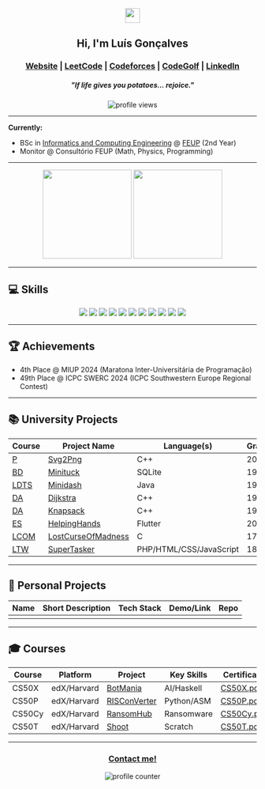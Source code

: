 <div align="center">
  <img src="https://github.com/user-attachments/assets/4d38f57a-6e1e-4de1-9894-2adbde245fc6" width="30px">
  <h2>Hi, I'm Luís Gonçalves</h2>
  <h3>
    <a href="https://luisgoncalves05.github.io">Website</a> |
    <a href="https://leetcode.com/u/LuisGoncalves05/">LeetCode</a> | 
    <a href="https://codeforces.com/profile/luisg05">Codeforces</a> |
    <a href="https://code.golf/golfers/LuisGoncalves05">CodeGolf</a> |
    <a href="https://www.linkedin.com/in/lu%C3%ADs-gon%C3%A7alves-32620b306/">LinkedIn</a>
  </h3>
  <h5>"If life gives you potatoes... rejoice."</h5>
  <img src="https://komarev.com/ghpvc/?username=LuisGoncalves05&color=blue&style=for-the-badge" alt="profile views"/>
</div>

---

**Currently:**  
- BSc in [Informatics and Computing Engineering](https://sigarra.up.pt/feup/pt/cur_geral.cur_view?pv_curso_id=22841) @ [FEUP](https://www.up.pt/feup/en/) (2nd Year)
- Monitor @ Consultório FEUP (Math, Physics, Programming)
---

<div align="center">
  <img height="180em" src="https://github-readme-stats.vercel.app/api?username=LuisGoncalves05&show_icons=true&theme=dracula&include_all_commits=true&count_private=true"/>
  <img height="180em" src="https://github-readme-stats.vercel.app/api/top-langs/?username=LuisGoncalves05&layout=compact&langs_count=7&theme=dracula"/>
</div>

---

## 💻 Skills

<p align="center">
  <img src="https://img.shields.io/badge/C-00599C?style=flat&logo=c&logoColor=white"/>
  <img src="https://img.shields.io/badge/C++-00599C?style=flat&logo=c%2B%2B&logoColor=white"/>
  <img src="https://img.shields.io/badge/Python-3776AB?style=flat&logo=python&logoColor=white"/>
  <img src="https://img.shields.io/badge/PHP-777BB4?style=flat&logo=php&logoColor=white"/>
  <img src="https://img.shields.io/badge/JavaScript-F7DF1E?style=flat&logo=javascript&logoColor=black"/>
  <img src="https://img.shields.io/badge/HTML5-E34F26?style=flat&logo=html5&logoColor=white"/>
  <img src="https://img.shields.io/badge/CSS3-1572B6?style=flat&logo=css3&logoColor=white"/>
  <img src="https://img.shields.io/badge/SQLite-003B57?style=flat&logo=sqlite&logoColor=white"/>
  <img src="https://img.shields.io/badge/Linux-333333?style=flat&logo=linux&logoColor=white"/>
  <img src="https://img.shields.io/badge/VS%20Code-007ACC?style=flat&logo=visual-studio-code&logoColor=white"/>
  <img src="https://img.shields.io/badge/Git-F05032?style=flat&logo=git&logoColor=white"/>
</p>

---

## 🏆 Achievements

- 4th Place @ MIUP 2024 (Maratona Inter-Universitária de Programação)
- 49th Place @ ICPC SWERC 2024 (ICPC Southwestern Europe Regional Contest)

---

## 📚 University Projects

| Course | Project Name | Language(s) | Grade |
|--------|--------------|-------------|-------|
| [P](https://sigarra.up.pt/feup/pt/UCURR_GERAL.FICHA_UC_VIEW?pv_ocorrencia_id=521970) | [Svg2Png](https://github.com/LuisGoncalves05/Svg2Png) | C++ | 20.0 |
| [BD](https://sigarra.up.pt/feup/pt/UCURR_GERAL.FICHA_UC_VIEW?pv_ocorrencia_id=541877) | [Minituck](https://github.com/LuisGoncalves05/Minituck) | SQLite | 19.4 |
| [LDTS](https://sigarra.up.pt/feup/pt/UCURR_GERAL.FICHA_UC_VIEW?pv_ocorrencia_id=541879) | [Minidash](https://github.com/LuisGoncalves05/Minidash) | Java | 19.0 |
| [DA](https://sigarra.up.pt/feup/pt/UCURR_GERAL.FICHA_UC_VIEW?pv_ocorrencia_id=541881) | [Dijkstra](https://github.com/LuisGoncalves05/Dijkstra) | C++ | 19.0 |
| [DA](https://sigarra.up.pt/feup/pt/UCURR_GERAL.FICHA_UC_VIEW?pv_ocorrencia_id=541881) | [Knapsack](https://github.com/LuisGoncalves05/Knapsack) | C++ | 19.8 |
| [ES](https://sigarra.up.pt/feup/pt/UCURR_GERAL.FICHA_UC_VIEW?pv_ocorrencia_id=541882) | [HelpingHands](https://github.com/LuisGoncalves05/HelpingHands) | Flutter | 20.0 |
| [LCOM](https://sigarra.up.pt/feup/pt/UCURR_GERAL.FICHA_UC_VIEW?pv_ocorrencia_id=541883) | [LostCurseOfMadness](https://github.com/LuisGoncalves05/LostCurseOfMadness)| C | 17.0 |
| [LTW](https://sigarra.up.pt/feup/pt/UCURR_GERAL.FICHA_UC_VIEW?pv_ocorrencia_id=541884) | [SuperTasker](https://github.com/LuisGoncalves05/SuperTasker) | PHP/HTML/CSS/JavaScript | 18.5 |

---

## 🚀 Personal Projects

| Name | Short Description | Tech Stack | Demo/Link | Repo |
|------|-------------------|------------|-----------|------|
|      |                   |            |           |      |

---

## 🎓 Courses

| Course | Platform | Project | Key Skills | Certificate |
|--------|----------|---------|------------|-------------|
| CS50X  | edX/Harvard | [BotMania](https://github.com/LuisGoncalves05/BotMania) | AI/Haskell | [CS50X.pdf](https://github.com/user-attachments/files/20969448/CS50X.pdf) |
| CS50P  | edX/Harvard | [RISConVerter](https://github.com/LuisGoncalves05/RISConVerter) | Python/ASM | [CS50P.pdf](https://github.com/user-attachments/files/20969448/CS50P.pdf) |
| CS50Cy | edX/Harvard | [RansomHub](https://youtu.be/itOPLXpsT0I) | Ransomware | [CS50Cy.pdf](https://github.com/user-attachments/files/20969450/CS50Cy.pdf) |
| CS50T  | edX/Harvard | [Shoot](https://scratch.mit.edu/projects/872237616/) | Scratch | [CS50T.pdf](https://github.com/user-attachments/files/20969447/CS50T.pdf) |

---

<div align="center">
  <h3>
    <a href="mailto:lumicosgon.lg@gmail.com">Contact me!</a>
  </h3>
  <img src="https://hit.yhype.me/github/profile?user_id=72668966" alt="profile counter"/>
</div>
